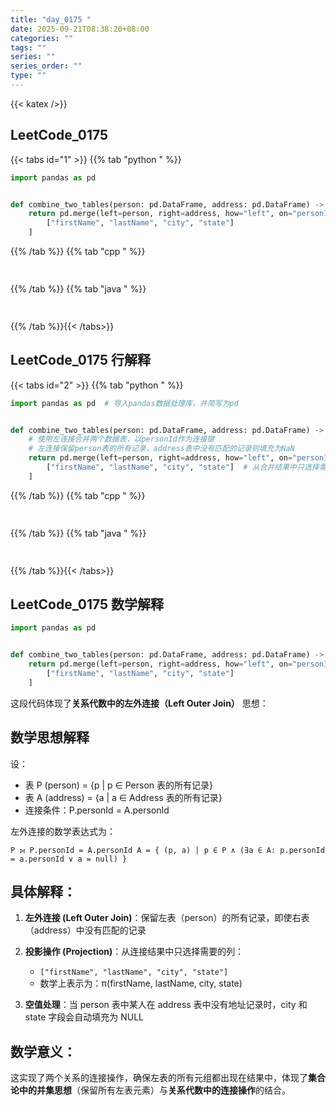 ```yaml
---
title: "day_0175 "
date: 2025-09-21T08:38:20+08:00
categories: ""
tags: ""
series: ""
series_order: ""
type: ""
---
```


{{< katex />}}


## LeetCode_0175 

{{< tabs id="1" >}}
{{% tab "python " %}}

```python 
import pandas as pd


def combine_two_tables(person: pd.DataFrame, address: pd.DataFrame) -> pd.DataFrame:
    return pd.merge(left=person, right=address, how="left", on="personId")[
        ["firstName", "lastName", "city", "state"]
    ] 
```

{{% /tab %}}
{{% tab "cpp " %}}

```cpp 
 
```

{{% /tab %}}
{{% tab "java " %}}

```java 
 
```

{{% /tab %}}{{< /tabs>}}

## LeetCode_0175  行解释

{{< tabs id="2" >}}
{{% tab "python " %}}

```python
import pandas as pd  # 导入pandas数据处理库，并简写为pd


def combine_two_tables(person: pd.DataFrame, address: pd.DataFrame) -> pd.DataFrame:
    # 使用左连接合并两个数据表，以personId作为连接键
    # 左连接保留person表的所有记录，address表中没有匹配的记录则填充为NaN
    return pd.merge(left=person, right=address, how="left", on="personId")[
        ["firstName", "lastName", "city", "state"]  # 从合并结果中只选择需要的四列
    ] 
```

{{% /tab %}}
{{% tab "cpp " %}}

```cpp 
 
```

{{% /tab %}}
{{% tab "java " %}}

```java 
 
```

{{% /tab %}}{{< /tabs>}}

## LeetCode_0175  数学解释

```python 
import pandas as pd


def combine_two_tables(person: pd.DataFrame, address: pd.DataFrame) -> pd.DataFrame:
    return pd.merge(left=person, right=address, how="left", on="personId")[
        ["firstName", "lastName", "city", "state"]
    ] 
```


这段代码体现了**关系代数中的左外连接（Left Outer Join）** 思想：

## 数学思想解释

设：
- 表 P (person) = {p | p ∈ Person 表的所有记录}
- 表 A (address) = {a | a ∈ Address 表的所有记录}
- 连接条件：P.personId = A.personId

左外连接的数学表达式为：
```
P ⟕ P.personId = A.personId A = { (p, a) | p ∈ P ∧ (∃a ∈ A: p.personId = a.personId ∨ a = null) }
```

## 具体解释：

1. **左外连接 (Left Outer Join)**：保留左表（person）的所有记录，即使右表（address）中没有匹配的记录

2. **投影操作 (Projection)**：从连接结果中只选择需要的列：
   - `["firstName", "lastName", "city", "state"]`
   - 数学上表示为：π(firstName, lastName, city, state)

3. **空值处理**：当 person 表中某人在 address 表中没有地址记录时，city 和 state 字段会自动填充为 NULL

## 数学意义：
这实现了两个关系的连接操作，确保左表的所有元组都出现在结果中，体现了**集合论中的并集思想**（保留所有左表元素）与**关系代数中的连接操作**的结合。


